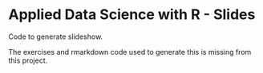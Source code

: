 # Applied Data Science with R - Slides

Code to generate slideshow.

The exercises and rmarkdown code used to generate this is missing from this project.
